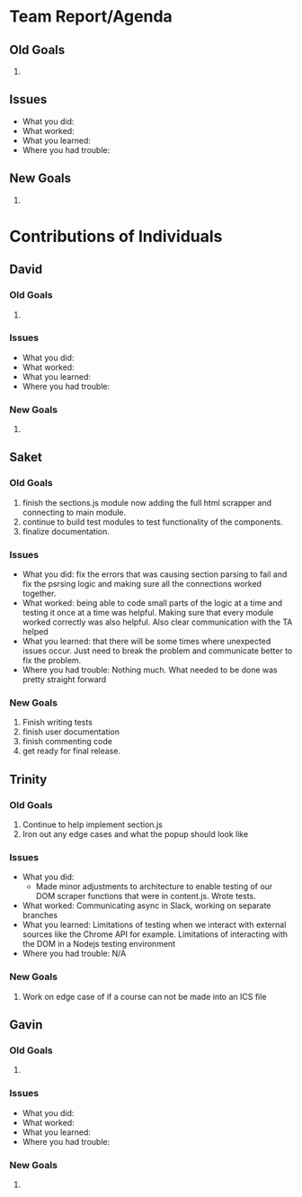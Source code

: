 # Team Report/Agenda
## Old Goals
1. 
## Issues
- What you did:
- What worked:
- What you learned:
- Where you had trouble:
## New Goals
1. 

# Contributions of Individuals

## David
### Old Goals
1. 
### Issues
- What you did:
- What worked:
- What you learned:
- Where you had trouble:
### New Goals
1.

## Saket
### Old Goals
1. finish the sections.js module now adding the full html scrapper and connecting to main module.
2. continue to build test modules to test functionality of the components.
3. finalize documentation.
### Issues
- What you did: fix the errors that was causing section parsing to fail and fix the psrsing logic and making sure all the connections worked together.
- What worked: being able to code small parts of the logic at a time and testing it once at a time was helpful. Making sure that every module worked correctly was also helpful. Also clear communication with the TA helped
- What you learned: that there will be some times where unexpected issues occur. Just need to break the problem and communicate better to fix the problem.
- Where you had trouble: Nothing much. What needed to be done was pretty straight forward
### New Goals
1. Finish writing tests
2. finish user documentation
3. finish commenting code
4. get ready for final release.

## Trinity
### Old Goals
1. Continue to help implement section.js
2. Iron out any edge cases and what the popup should look like
### Issues
- What you did:
    - Made minor adjustments to architecture to enable testing of our DOM scraper functions that were in content.js. Wrote tests.
- What worked: Communicating async in Slack, working on separate branches 
- What you learned: Limitations of testing when we interact with external sources like the Chrome API for example. Limitations of interacting with the DOM in a Nodejs testing environment
- Where you had trouble: N/A
### New Goals
1. Work on edge case of if a course can not be made into an ICS file

## Gavin
### Old Goals
1.
### Issues
- What you did:
- What worked:
- What you learned:
- Where you had trouble:
### New Goals
1. 
